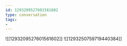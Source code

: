 ```yaml
---
id: 1293209527601561602
type: conversation
tags:
- 
---
```

![[1293209527601561602]]
![[1293250759719440384]]

